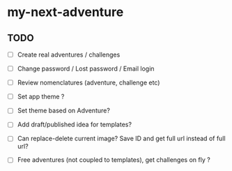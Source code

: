 # my-next-adventure

## TODO

- [ ] Create real adventures / challenges

- [ ] Change password / Lost password / Email login

- [ ] Review nomenclatures (adventure, challenge etc)

- [ ] Set app theme ?

- [ ] Set theme based on Adventure?

- [ ] Add draft/published idea for templates?

- [ ] Can replace-delete current image? Save ID and get full url instead of full url?

- [ ] Free adventures (not coupled to templates), get challenges on fly ?